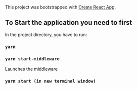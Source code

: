This project was bootstrapped with [Create React App](https://github.com/facebook/create-react-app).

## To Start the application you need to first

In the project directory, you have to run:

### `yarn`

### `yarn start-middleware`

Launches the middleware


### `yarn start (in new terminal window)`
